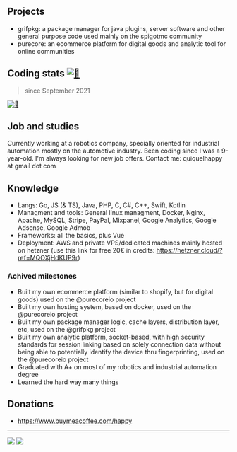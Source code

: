 ## Projects
 - grifpkg: a package manager for java plugins, server software and other general purpose code used mainly on the spigotmc community
 - purecore: an ecommerce platform for digital goods and analytic tool for online communities

## Coding stats [![👋](https://wakatime.com/badge/user/adba4819-987e-4c28-8d50-f7c2c6a7171f.svg?style=social)](https://i.imgur.com/ytVx70n.gif)

> since September 2021

[![👋](https://github-readme-stats.vercel.app/api/wakatime?username=quiquelhappy&hide_border=true&hide_title=true&theme=github_dark&range=all_time)](https://i.imgur.com/ytVx70n.gif)

## Job and studies
Currently working at a robotics company, specially oriented for industrial automation mostly on the automotive industry. Been coding since I was a 9-year-old.
I'm always looking for new job offers. Contact me: quiquelhappy at gmail dot com

## Knowledge
 - Langs: Go, JS (& TS), Java, PHP, C, C#, C++, Swift, Kotlin
 - Managment and tools: General linux managment, Docker, Nginx, Apache, MySQL, Stripe, PayPal, Mixpanel, Google Analytics, Google Adsense, Google Admob
 - Frameworks: all the basics, plus Vue
 - Deployment: AWS and private VPS/dedicated machines mainly hosted on hetzner (use this link for free 20€ in credits: https://hetzner.cloud/?ref=MQOXjHdKUP9r)

### Achived milestones
 - Built my own ecommerce platform (similar to shopify, but for digital goods) used on the @purecoreio project
 - Built my own hosting system, based on docker, used on the @purecoreio project
 - Built my own package manager logic, cache layers, distribution layer, etc, used on the @grifpkg project
 - Built my own analytic platform, socket-based, with high security standards for session linking based on solely connection data without being able to potentially identify the device thru fingerprinting, used on the @purecoreio project
 - Graduated with A+ on most of my robotics and industrial automation degree
 - Learned the hard way many things

## Donations
 - https://www.buymeacoffee.com/happy

-----
![](https://komarev.com/ghpvc/?username=quiquelhappy)
![](https://hit.yhype.me/github/profile?user_id=12534357)

